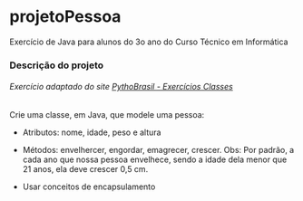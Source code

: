 # projetoPessoa
Exercício de Java para alunos do 3o ano do Curso Técnico em Informática
### Descrição do projeto
###### Exercício adaptado do site <a href="https://wiki.python.org.br/ExerciciosClasses">PythoBrasil - Exercícios Classes</a>
Crie uma classe, em Java, que modele uma pessoa:
  
  - Atributos: nome, idade, peso e altura
  
  - Métodos: envelhercer, engordar, emagrecer, crescer. Obs: Por padrão, a cada ano que nossa pessoa envelhece, sendo a idade dela menor que 21 anos, ela deve crescer 0,5 cm.
  
  - Usar conceitos de encapsulamento
